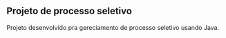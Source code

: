 ## Projeto de processo seletivo

Projeto desenvolvido pra gereciamento de processo seletivo usando Java.
